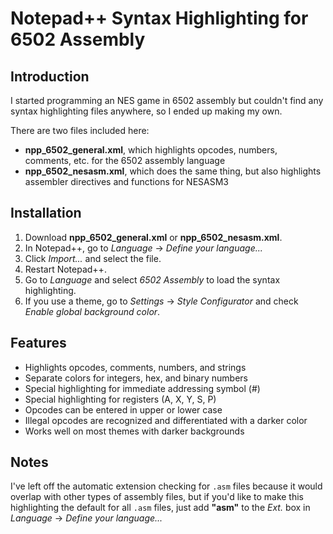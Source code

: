 # Notepad++ Syntax Highlighting for 6502 Assembly

## Introduction
I started programming an NES game in 6502 assembly but couldn't find any syntax highlighting files anywhere, so I ended up making my own. 

There are two files included here:
- **npp_6502_general.xml**, which highlights opcodes, numbers, comments, etc. for the 6502 assembly language
- **npp_6502_nesasm.xml**, which does the same thing, but also highlights assembler directives and functions for NESASM3

## Installation
1. Download **npp_6502_general.xml** or **npp_6502_nesasm.xml**.
1. In Notepad++, go to *Language* -> *Define your language...*
1. Click *Import...* and select the file.
1. Restart Notepad++.
1. Go to *Language* and select *6502 Assembly* to load the syntax highlighting.
1. If you use a theme, go to *Settings* -> *Style Configurator* and check *Enable global background color*.

## Features
- Highlights opcodes, comments, numbers, and strings
- Separate colors for integers, hex, and binary numbers
- Special highlighting for immediate addressing symbol (#)
- Special highlighting for registers (A, X, Y, S, P)
- Opcodes can be entered in upper or lower case
- Illegal opcodes are recognized and differentiated with a darker color
- Works well on most themes with darker backgrounds

## Notes
I've left off the automatic extension checking for `.asm` files because it would overlap with other types of assembly files, but if you'd like to make this highlighting the default for all `.asm` files, just add **"asm"** to the *Ext.* box in *Language* -> *Define your language...*
